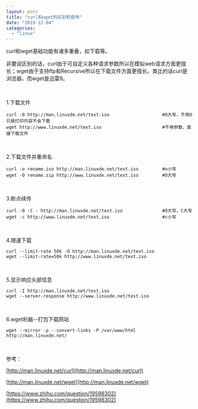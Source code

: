 ```yaml
---
layout: post
title: "curl和wget的区别和使用"
date: "2019-12-04"
categories: 
  - "linux"
---
```


curl和wget基础功能有诸多重叠，如下载等。

非要说区别的话，curl由于可自定义各种请求参数所以在模拟web请求方面更擅长；wget由于支持ftp和Recursive所以在下载文件方面更擅长。类比的话curl是浏览器，而wget是迅雷9。

 

1.下载文件

```
curl -O http://man.linuxde.net/text.iso                    #O大写，不用O只是打印内容不会下载
wget http://www.linuxde.net/text.iso                       #不用参数，直接下载文件
```

 

2.下载文件并重命名

```
curl -o rename.iso http://man.linuxde.net/text.iso         #o小写
wget -O rename.zip http://www.linuxde.net/text.iso         #O大写
```

 

3.断点续传

```
curl -O -C - http://man.linuxde.net/text.iso               #O大写，C大写
wget -c http://www.linuxde.net/text.iso                    #c小写
```

 

4.限速下载

```
curl --limit-rate 50k -O http://man.linuxde.net/text.iso
wget --limit-rate=50k http://www.linuxde.net/text.iso
```

 

5.显示响应头部信息

```
curl -I http://man.linuxde.net/text.iso
wget --server-response http://www.linuxde.net/test.iso
```

 

6.wget利器--打包下载网站

```
wget --mirror -p --convert-links -P /var/www/html http://man.linuxde.net/
```

 

参考：

[http://man.linuxde.net/curl](http://man.linuxde.net/curl)

[http://man.linuxde.net/wget](http://man.linuxde.net/wget)

[https://www.zhihu.com/question/19598302](https://www.zhihu.com/question/19598302)
